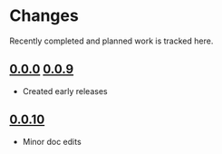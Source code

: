 # Changes
Recently completed and planned work is tracked here.

## [0.0.0](.) [0.0.9](.)
- Created early releases

## [0.0.10](.)
- Minor doc edits
